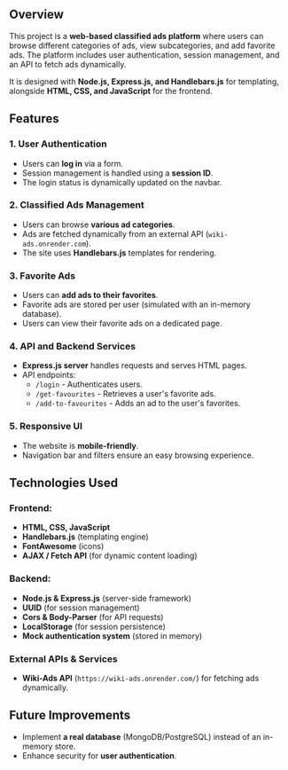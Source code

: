 ## **Overview**
This project is a **web-based classified ads platform** where users can browse different categories of ads, view subcategories, and add favorite ads. The platform includes user authentication, session management, and an API to fetch ads dynamically.

It is designed with **Node.js, Express.js, and Handlebars.js** for templating, alongside **HTML, CSS, and JavaScript** for the frontend.

## **Features**
### **1. User Authentication**
- Users can **log in** via a form.
- Session management is handled using a **session ID**.
- The login status is dynamically updated on the navbar.

### **2. Classified Ads Management**
- Users can browse **various ad categories**.
- Ads are fetched dynamically from an external API (`wiki-ads.onrender.com`).
- The site uses **Handlebars.js** templates for rendering.

### **3. Favorite Ads**
- Users can **add ads to their favorites**.
- Favorite ads are stored per user (simulated with an in-memory database).
- Users can view their favorite ads on a dedicated page.

### **4. API and Backend Services**
- **Express.js server** handles requests and serves HTML pages.
- API endpoints:
  - `/login` - Authenticates users.
  - `/get-favourites` - Retrieves a user's favorite ads.
  - `/add-to-favourites` - Adds an ad to the user's favorites.

### **5. Responsive UI**
- The website is **mobile-friendly**.
- Navigation bar and filters ensure an easy browsing experience.


## **Technologies Used**
### **Frontend:**
- **HTML, CSS, JavaScript**
- **Handlebars.js** (templating engine)
- **FontAwesome** (icons)
- **AJAX / Fetch API** (for dynamic content loading)

### **Backend:**
- **Node.js & Express.js** (server-side framework)
- **UUID** (for session management)
- **Cors & Body-Parser** (for API requests)
- **LocalStorage** (for session persistence)
- **Mock authentication system** (stored in memory)

### **External APIs & Services**
- **Wiki-Ads API** (`https://wiki-ads.onrender.com/`) for fetching ads dynamically.


## **Future Improvements**
- Implement **a real database** (MongoDB/PostgreSQL) instead of an in-memory store.
- Enhance security for **user authentication**.

